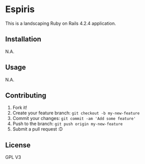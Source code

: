 # Espiris
This is a landscaping Ruby on Rails 4.2.4 application.
## Installation
N.A.
## Usage
N.A.
## Contributing
1. Fork it!
2. Create your feature branch: `git checkout -b my-new-feature`
3. Commit your changes: `git commit -am 'Add some feature'`
4. Push to the branch: `git push origin my-new-feature`
5. Submit a pull request :D
## License
GPL V3
